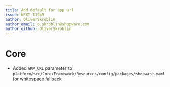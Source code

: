 ```yaml
---
title: Add default for app url
issue: NEXT-11949
author: OliverSkroblin
author_email: o.skroblin@shopware.com 
author_github: OliverSkroblin
---
```

# Core
* Added `APP_URL` parameter to `platform/src/Core/Framework/Resources/config/packages/shopware.yaml` for whitespace fallback
